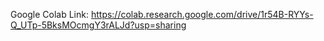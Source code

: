 Google Colab Link:
https://colab.research.google.com/drive/1r54B-RYYs-Q_UTp-5BksMOcmgY3rALJd?usp=sharing

